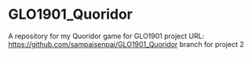 # GLO1901_Quoridor
A repository for my Quoridor game for GLO1901 project
URL: https://github.com/sampaisenpai/GLO1901_Quoridor
branch for project 2
